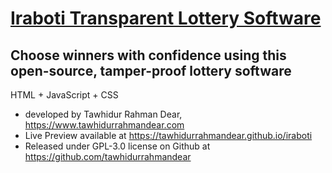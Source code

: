 # [Iraboti Transparent Lottery Software](https://tawhidurrahmandear.github.io/iraboti) <br>
## Choose winners with confidence using this open-source, tamper-proof lottery software
HTML + JavaScript + CSS <br>
* developed by Tawhidur Rahman Dear, https://www.tawhidurrahmandear.com <br>
* Live Preview available at https://tawhidurrahmandear.github.io/iraboti <br>
* Released under GPL-3.0 license on Github at https://github.com/tawhidurrahmandear  
